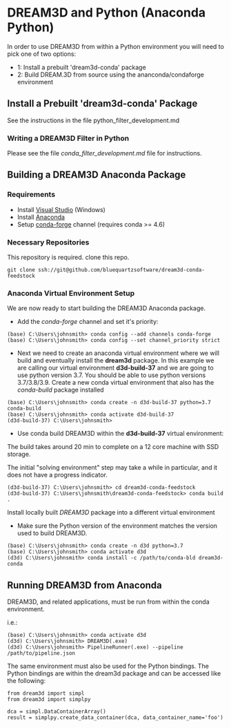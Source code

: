 # DREAM3D and Python (Anaconda Python) #

In order to use DREAM3D from within a Python environment you will need to pick one of two options:

+ 1: Install a prebuilt 'dream3d-conda' package
+ 2: Build DREAM.3D from source using the ananconda/condaforge environment


## Install a Prebuilt 'dream3d-conda' Package ##

See the instructions in the file python\_filter\_development.md

### Writing a DREAM3D Filter in Python ###

Please see the file _conda\_filter\_development.md_ file for instructions.

## Building a DREAM3D Anaconda Package ##

### Requirements ###

+ Install [Visual Studio](https://visualstudio.microsoft.com/downloads/) (Windows)
+ Install [Anaconda](https://docs.anaconda.com/anaconda/install/)
+ Setup [conda-forge](https://conda-forge.org/) channel (requires conda >= 4.6)

### Necessary Repositories ###

This repository is required. clone this repo.

```
git clone ssh://git@github.com/bluequartzsoftware/dream3d-conda-feedstock
```


### Anaconda Virtual Environment Setup ###

We are now ready to start building the DREAM3D Anaconda package.

+ Add the *conda-forge* channel and set it's priority:

```lang-console
(base) C:\Users\johnsmith> conda config --add channels conda-forge
(base) C:\Users\johnsmith> conda config --set channel_priority strict
```

+ Next we need to create an anaconda virtual environment where we will build and eventually install the **dream3d** package. In this example we are calling our virtual environment **d3d-build-37** and we are going to use python version 3.7. You should be able to use python versions 3.7/3.8/3.9. Create a new conda virtual environment that also has the *conda-build* package installed

```lang-console
(base) C:\Users\johnsmith> conda create -n d3d-build-37 python=3.7 conda-build
(base) C:\Users\johnsmith> conda activate d3d-build-37
(d3d-build-37) C:\Users\johnsmith> 
```

+ Use conda build DREAM3D within the **d3d-build-37** virtual environment:

The build takes around 20 min to complete on a 12 core machine with SSD storage.

The initial "solving environment" step may take a while in particular, and it does not have a progress indicator.

```lang-console
(d3d-build-37) C:\Users\johnsmith> cd dream3d-conda-feedstock
(d3d-build-37) C:\Users\johnsmith\dream3d-conda-feedstock> conda build .
```

Install locally built *DREAM3D* package into a different virtual environment

+ Make sure the Python version of the environment matches the version used to build DREAM3D.

```lang-console
(base) C:\Users\johnsmith> conda create -n d3d python=3.7
(base) C:\Users\johnsmith> conda activate d3d
(d3d) C:\Users\johnsmith> conda install -c /path/to/conda-bld dream3d-conda
```

## Running DREAM3D from Anaconda ##

DREAM3D, and related applications, must be run from within the conda environment.

i.e.:

```lang-console
(base) C:\Users\johnsmith> conda activate d3d
(d3d) C:\Users\johnsmith> DREAM3D(.exe)
(d3d) C:\Users\johnsmith> PipelineRunner(.exe) --pipeline /path/to/pipeline.json
```

The same environment must also be used for the Python bindings. The Python bindings are within the dream3d package and can be accessed like the following:

```lang-python
from dream3d import simpl
from dream3d import simplpy

dca = simpl.DataContainerArray()
result = simplpy.create_data_container(dca, data_container_name='foo')
```
